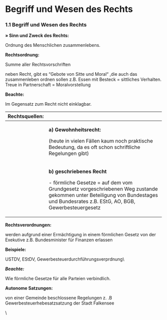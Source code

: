 # Begriff und Wesen des Rechts

### 1.1 Begriff und Wesen des Rechts&#x20;



**» Sinn und Zweck des Rechts:**

&#x20;Ordnung des Menschlichen zusammenlebens.



**Rechtsordnung:**

Summe aller Rechtsvorschriften



neben Recht, gibt es “Gebote von Sitte und Moral“  ,die auch das zusammenleben ordnen sollen z.B. Essen mit Besteck = sittliches Verhalten. Treue in Partnerschaft = Moralvorstellung



&#x20;**Beachte:**&#x20;

Im Gegensatz zum Recht nicht einklagbar.

| **Rechtsquellen:** |                                                                                                                                                                                                                                         |
| ------------------ | --------------------------------------------------------------------------------------------------------------------------------------------------------------------------------------------------------------------------------------- |
| <p><br></p>        | <p><strong>a) Gewohnheitsrecht:</strong> </p><p>(heute in vielen Fällen kaum noch praktische Bedeutung, da es oft schon schriftliche Regelungen gibt)<br></p>                                                                           |
| <p><br></p>        | <p><strong>b) geschriebenes Recht</strong></p><p>- förmliche Gesetze = auf dem vom Grundgesetz vorgeschriebenen Weg zustande gekommen unter Beteiligung von Bundestages und Bundesrates z.B. EStG, AO, BGB, Gewerbesteuergesetz<br></p> |



**Rechtsverordnungen:**&#x20;

werden aufgrund einer Ermächtigung in einem förmlichen Gesetz von der Exekutive z.B. Bundesminister für Finanzen erlassen



**Beispiele:**

&#x20;USTDV, EStDV, Gewerbesteuerdurchführungsverprdnung\


_**Beachte:**_

Wie förmliche Gesetze für alle Parteien verbindlich.



**Autonome Satzungen:**&#x20;

von einer Gemeinde beschlossene Regelungen z. .B Gewerbesteuerhebesatzsatzung der Stadt Falkensee

\
